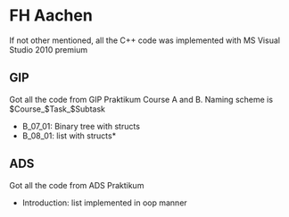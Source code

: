 # FH Aachen

If not other mentioned, all the C++ code was implemented with MS Visual Studio 2010 premium


## GIP

Got all the code from GIP Praktikum Course A and B.
Naming scheme is $Course_$Task_$Subtask

* B_07_01: Binary tree with structs
* B_08_01: list with structs*

## ADS

Got all the code from ADS Praktikum

* Introduction: list implemented in oop manner

